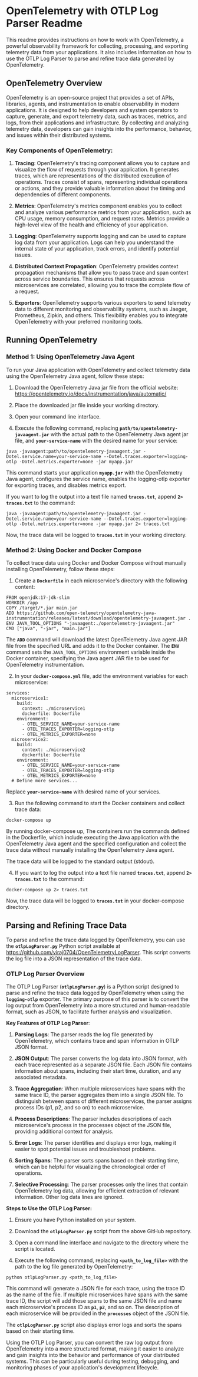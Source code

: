# **OpenTelemetry with OTLP Log Parser Readme**
This readme provides instructions on how to work with OpenTelemetry, a powerful observability framework for collecting, processing, and exporting telemetry data from your applications. It also includes information on how to use the OTLP Log Parser to parse and refine trace data generated by OpenTelemetry.

## **OpenTelemetry Overview**
OpenTelemetry is an open-source project that provides a set of APIs, libraries, agents, and instrumentation to enable observability in modern applications. It is designed to help developers and system operators to capture, generate, and export telemetry data, such as traces, metrics, and logs, from their applications and infrastructure. By collecting and analyzing telemetry data, developers can gain insights into the performance, behavior, and issues within their distributed systems.


### **Key Components of OpenTelemetry**:
1. **Tracing**: OpenTelemetry's tracing component allows you to capture and visualize the flow of requests through your application. It generates traces, which are representations of the distributed execution of operations. Traces consist of spans, representing individual operations or actions, and they provide valuable information about the timing and dependencies of different components.

2. **Metrics**: OpenTelemetry's metrics component enables you to collect and analyze various performance metrics from your application, such as CPU usage, memory consumption, and request rates. Metrics provide a high-level view of the health and efficiency of your application.

3. **Logging**: OpenTelemetry supports logging and can be used to capture log data from your application. Logs can help you understand the internal state of your application, track errors, and identify potential issues.

4. **Distributed Context Propagation**: OpenTelemetry provides context propagation mechanisms that allow you to pass trace and span context across service boundaries. This ensures that requests across microservices are correlated, allowing you to trace the complete flow of a request.

5. **Exporters**: OpenTelemetry supports various exporters to send telemetry data to different monitoring and observability systems, such as Jaeger, Prometheus, Zipkin, and others. This flexibility enables you to integrate OpenTelemetry with your preferred monitoring tools.

## **Running OpenTelemetry**
### **Method 1: Using OpenTelemetry Java Agent**

To run your Java application with OpenTelemetry and collect telemetry data using the OpenTelemetry Java agent, follow these steps:

1. Download the OpenTelemetry Java jar file from the official website: https://opentelemetry.io/docs/instrumentation/java/automatic/
2. Place the downloaded jar file inside your working directory.

3. Open your command line interface.

4. Execute the following command, replacing **`path/to/opentelemetry-javaagent.jar`** with the actual path to the OpenTelemetry Java agent jar file, and **`your-service-name`** with the desired name for your service:

```shell
java -javaagent:path/to/opentelemetry-javaagent.jar -Dotel.service.name=your-service-name --Dotel.traces.exporter=logging-otlp -Dotel.metrics.exporter=none -jar myapp.jar
```
This command starts your application **`myapp.jar`** with the OpenTelemetry Java agent, configures the service name, enables the logging-otlp exporter for exporting traces, and disables metrics export.

If you want to log the output into a text file named **`traces.txt`**, append **`2> traces.txt`** to the command:

```shell
java -javaagent:path/to/opentelemetry-javaagent.jar -Dotel.service.name=your-service-name --Dotel.traces.exporter=logging-otlp -Dotel.metrics.exporter=none -jar myapp.jar 2> traces.txt
```
Now, the trace data will be logged to **`traces.txt`** in your working directory.


### **Method 2: Using Docker and Docker Compose**
To collect trace data using Docker and Docker Compose without manually installing OpenTelemetry, follow these steps:

1. Create a **`Dockerfile`** in each microservice's directory with the following content:

```shell
FROM openjdk:17-jdk-slim
WORKDIR /app
COPY /target/*.jar main.jar
ADD https://github.com/open-telemetry/opentelemetry-java-instrumentation/releases/latest/download/opentelemetry-javaagent.jar .
ENV JAVA_TOOL_OPTIONS "-javaagent:./opentelemetry-javaagent.jar"
CMD ["java", "-jar", "main.jar"]
```

The **`ADD`** command will download the latest OpenTelemetry Java agent JAR file from the specified URL and adds it to the Docker container.
The **`ENV`** command sets the `JAVA_TOOL_OPTIONS` environment variable inside the Docker container, specifying the Java agent JAR file to be used for OpenTelemetry instrumentation.

2. In your **`docker-compose.yml`** file, add the environment variables for each microservice:
```shell
services:
  microservice1:
    build:
      context: ./microservice1
      dockerfile: Dockerfile
    environment:
      - OTEL_SERVICE_NAME=your-service-name
      - OTEL_TRACES_EXPORTER=logging-otlp
      - OTEL_METRICS_EXPORTER=none
  microservice2:
    build:
      context: ./microservice2
      dockerfile: Dockerfile
    environment:
      - OTEL_SERVICE_NAME=your-service-name
      - OTEL_TRACES_EXPORTER=logging-otlp
      - OTEL_METRICS_EXPORTER=none
  # Define more services...
```

Replace **`your-service-name`** with desired name of your services.

3. Run the following command to start the Docker containers and collect trace data:

```shell
docker-compose up
```
By running docker-compose up, The containers run the commands defined in the Dockerfile, which include executing the Java application with the OpenTelemetry Java agent and the specified configuration and collect the trace data without manually installing the OpenTelemetry Java agent.

The trace data will be logged to the standard output (stdout).

4. If you want to log the output into a text file named **`traces.txt`**, append **`2> traces.txt`** to the command:

```shell
docker-compose up 2> traces.txt
```

Now, the trace data will be logged to **`traces.txt`** in your docker-compose directory.



## **Parsing and Refining Trace Data**
To parse and refine the trace data logged by OpenTelemetry, you can use the **`otlpLogParser.py`** Python script available at https://github.com/viraj0704/OpenTelemetryLogParser. This script converts the log file into a JSON representation of the trace data.

### OTLP Log Parser Overview
The OTLP Log Parser (**`otlpLogParser.py`**) is a Python script designed to parse and refine the trace data logged by OpenTelemetry when using the **`logging-otlp`** exporter. The primary purpose of this parser is to convert the log output from OpenTelemetry into a more structured and human-readable format, such as JSON, to facilitate further analysis and visualization.

**Key Features of OTLP Log Parser**:
1. **Parsing Logs**: The parser reads the log file generated by OpenTelemetry, which contains trace and span information in OTLP JSON format.

2. **JSON Output**: The parser converts the log data into JSON format, with each trace represented as a separate JSON file. Each JSON file contains information about spans, including their start time, duration, and any associated metadata.

3. **Trace Aggregation**: When multiple microservices have spans with the same trace ID, the parser aggregates them into a single JSON file. To distinguish between spans of different microservices, the parser assigns process IDs (p1, p2, and so on) to each microservice.

4. **Process Descriptions**: The parser includes descriptions of each microservice's process in the processes object of the JSON file, providing additional context for analysis.

5. **Error Logs**: The parser identifies and displays error logs, making it easier to spot potential issues and troubleshoot problems.

6. **Sorting Spans**: The parser sorts spans based on their starting time, which can be helpful for visualizing the chronological order of operations.

7. **Selective Processing**: The parser processes only the lines that contain OpenTelemetry log data, allowing for efficient extraction of relevant information. Other log data lines are ignored.

**Steps to Use the OTLP Log Parser:**

1. Ensure you have Python installed on your system.

2. Download the **`otlpLogParser.py`** script from the above GitHub repository.

3. Open a command line interface and navigate to the directory where the script is located.

4. Execute the following command, replacing **`<path_to_log_file>`** with the path to the log file generated by OpenTelemetry:

```shell
python otlpLogParser.py <path_to_log_file>
```
This command will generate a JSON file for each trace, using the trace ID as the name of the file. If multiple microservices have spans with the same trace ID, the script will add those spans to the same JSON file and name each microservice's process ID as **`p1`**, **`p2`**, and so on. The description of each microservice will be provided in the **`processes`** object of the JSON file.

The **`otlpLogParser.py`** script also displays error logs and sorts the spans based on their starting time.

Using the OTLP Log Parser, you can convert the raw log output from OpenTelemetry into a more structured format, making it easier to analyze and gain insights into the behavior and performance of your distributed systems. This can be particularly useful during testing, debugging, and monitoring phases of your application's development lifecycle.